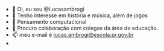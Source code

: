- 👋 Oi, eu sou @Lucasambrogi
- 👀 Tenho interesse em história e música, além de jogos
- 🌱 Pensamento computacional
- 💞️ Procuro colaboração com colegas da área de educação.
- 📫 meu e-mail é lucas.ambrogi@escola.pr.gov.br
- 

<!---
Lucasambrogi/Lucasambrogi is a ✨ special ✨ repository because its `README.md` (this file) appears on your GitHub profile.
You can click the Preview link to take a look at your changes.
--->
